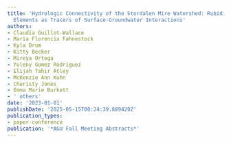 ```yaml
---
title: 'Hydrologic Connectivity of the Stordalen Mire Watershed: Rubidium and Strontium
  Elements as Tracers of Surface-Groundwater Interactions'
authors:
- Claudia Guillot-Wallace
- Maria Florencia Fahnestock
- Kyla Drum
- Kitty Becker
- Mireya Ortega
- Yuleny Gomez Rodriguez
- Elijah Tahir Atley
- McKenzie Ann Kuhn
- Cheristy Jones
- Emma Marie Burkett
- ' others'
date: '2023-01-01'
publishDate: '2025-05-15T00:24:39.889420Z'
publication_types:
- paper-conference
publication: '*AGU Fall Meeting Abstracts*'
---
```

